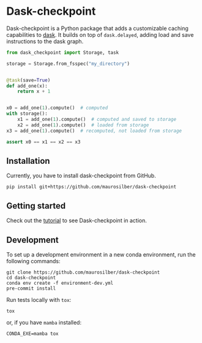 # Dask-checkpoint

Dask-checkpoint is a Python package
that adds a customizable caching capabilities to [dask](https://dask.org).
It builds on top of `dask.delayed`,
adding load and save instructions
to the dask graph.

```python
from dask_checkpoint import Storage, task

storage = Storage.from_fsspec("my_directory")


@task(save=True)
def add_one(x):
    return x + 1


x0 = add_one(1).compute()  # computed
with storage():
    x1 = add_one(1).compute()  # computed and saved to storage
    x2 = add_one(1).compute()  # loaded from storage
x3 = add_one(1).compute()  # recomputed, not loaded from storage

assert x0 == x1 == x2 == x3
```

## Installation

Currently,
you have to install dask-checkpoint from GitHub.

```
pip install git+https://github.com/maurosilber/dask-checkpoint
```

## Getting started

Check out the [tutorial](examples/tutorial.ipynb) to see Dask-checkpoint in action.

## Development

To set up a development environment in a new conda environment,
run the following commands:

```
git clone https://github.com/maurosilber/dask-checkpoint
cd dask-checkpoint
conda env create -f environment-dev.yml
pre-commit install
```

Run tests locally with `tox`:

```
tox
```

or, if you have `mamba` installed:

```
CONDA_EXE=mamba tox
```
